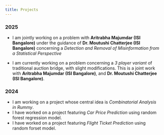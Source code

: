 ```yaml
---
title: Projects
---
```

### 2025
- I am jointly working on a problem with **Aritrabha Majumdar (ISI Bangalore)** under the guidance of **Dr. Moutushi Chatterjee (ISI Bangalore)** concerning a *Detection and Removal of Misinformation from a Statistical Perspective*

- I am currently working on a problem concerning a *3 player variant* of traditional auction bridge, with slight modifications. This is a joint work with  **Aritrabha Majumdar (ISI Bangalore)**, and **Dr. Moutushi Chatterjee (ISI Bangalore)**.

### 2024
- I am working on a project whose central idea is *Combinatorial Analysis in Rummy*.
- I have worked on a project featuring *Car Price Prediction* using random forest regression model.
- I have worked on a project featuring *Flight Ticket Prediction* using random forset model.
